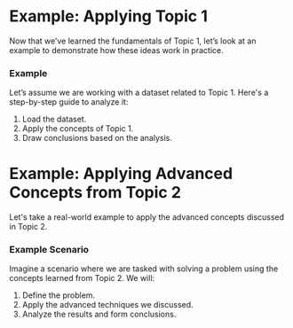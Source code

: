 # Example: Applying Topic 1

Now that we’ve learned the fundamentals of Topic 1, let’s look at an example to demonstrate how these ideas work in practice.

### Example

Let’s assume we are working with a dataset related to Topic 1. Here's a step-by-step guide to analyze it:

1. Load the dataset.
2. Apply the concepts of Topic 1.
3. Draw conclusions based on the analysis.
# Example: Applying Advanced Concepts from Topic 2

Let's take a real-world example to apply the advanced concepts discussed in Topic 2.

### Example Scenario

Imagine a scenario where we are tasked with solving a problem using the concepts learned from Topic 2. We will:

1. Define the problem.
2. Apply the advanced techniques we discussed.
3. Analyze the results and form conclusions.
